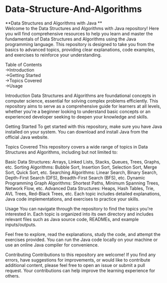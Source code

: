 # Data-Structure-And-Algorithms
**Data Structures and Algorithms with Java **                                                                                                                  
Welcome to the Data Structures and Algorithms with Java repository! Here you will find comprehensive resources to help you learn and master the fundamentals of Data Structures and Algorithms using the Java programming language. This repository is designed to take you from the basics to advanced topics, providing clear explanations, code examples, and exercises to reinforce your understanding.

Table of Contents                                                           
->Introduction                                                                     
->Getting Started                                                          
->Topics Covered                                                        
->Usage                                           

Introduction
Data Structures and Algorithms are foundational concepts in computer science, essential for solving complex problems efficiently. This repository aims to serve as a comprehensive guide for learners at all levels, whether you're a beginner looking to understand basic concepts or an experienced developer seeking to deepen your knowledge and skills.

Getting Started
To get started with this repository, make sure you have Java installed on your system. You can download and install Java from the official Java website.

Topics Covered
This repository covers a wide range of topics in Data Structures and Algorithms, including but not limited to:

Basic Data Structures: Arrays, Linked Lists, Stacks, Queues, Trees, Graphs, etc.
Sorting Algorithms: Bubble Sort, Insertion Sort, Selection Sort, Merge Sort, Quick Sort, etc.
Searching Algorithms: Linear Search, Binary Search, Depth-First Search (DFS), Breadth-First Search (BFS), etc.
Dynamic Programming
Graph Algorithms: Shortest Paths, Minimum Spanning Trees, Network Flow, etc.
Advanced Data Structures: Heaps, Hash Tables, Trie, AVL Trees, Red-Black Trees, etc.
Each topic includes detailed explanations, Java code implementations, and exercises to practice your skills.

Usage
You can navigate through the repository to find the topics you're interested in. Each topic is organized into its own directory and includes relevant files such as Java source code, READMEs, and example inputs/outputs.

Feel free to explore, read the explanations, study the code, and attempt the exercises provided. You can run the Java code locally on your machine or use an online Java compiler for convenience.

Contributing
Contributions to this repository are welcome! If you find any errors, have suggestions for improvements, or would like to contribute additional content, please feel free to open an issue or submit a pull request. Your contributions can help improve the learning experience for others.
